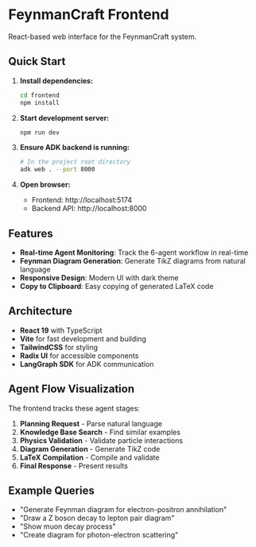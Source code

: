 # FeynmanCraft Frontend

React-based web interface for the FeynmanCraft system.

## Quick Start

1. **Install dependencies:**
   ```bash
   cd frontend
   npm install
   ```

2. **Start development server:**
   ```bash
   npm run dev
   ```

3. **Ensure ADK backend is running:**
   ```bash
   # In the project root directory
   adk web . --port 8000
   ```

4. **Open browser:**
   - Frontend: http://localhost:5174
   - Backend API: http://localhost:8000

## Features

- **Real-time Agent Monitoring**: Track the 6-agent workflow in real-time
- **Feynman Diagram Generation**: Generate TikZ diagrams from natural language
- **Responsive Design**: Modern UI with dark theme
- **Copy to Clipboard**: Easy copying of generated LaTeX code

## Architecture

- **React 19** with TypeScript
- **Vite** for fast development and building
- **TailwindCSS** for styling
- **Radix UI** for accessible components
- **LangGraph SDK** for ADK communication

## Agent Flow Visualization

The frontend tracks these agent stages:
1. **Planning Request** - Parse natural language
2. **Knowledge Base Search** - Find similar examples
3. **Physics Validation** - Validate particle interactions
4. **Diagram Generation** - Generate TikZ code
5. **LaTeX Compilation** - Compile and validate
6. **Final Response** - Present results

## Example Queries

- "Generate Feynman diagram for electron-positron annihilation"
- "Draw a Z boson decay to lepton pair diagram"
- "Show muon decay process"
- "Create diagram for photon-electron scattering"